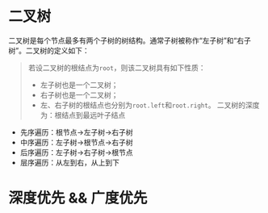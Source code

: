 # 二叉树
二叉树是每个节点最多有两个子树的树结构。通常子树被称作“左子树”和“右子树”。二叉树的定义如下：
> 若设二叉树的根结点为`root`，则该二叉树具有如下性质：
> - 左子树也是一个二叉树；
> - 右子树也是一个二叉树；
> - 左、右子树的根结点也分别为`root.left`和`root.right`。
> 二叉树的深度为：根结点到最远叶子结点

- 先序遍历：根节点->左子树->右子树
- 中序遍历：左子树->根节点->右子树
- 后序遍历：左子树->右子树->根节点
- 层序遍历：从左到右，从上到下


# 深度优先  && 广度优先